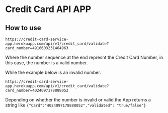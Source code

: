 # Credit Card API APP

## How to use

```
https://credit-card-service-app.herokuapp.com/api/v1/credit_card/validate?card_number=4916603231464963
```
Where the number sequence at the end represnt the Credit Card Number, in this case, the number is a valid number.

While the example below is an invalid number.
```
https://credit-card-service-app.herokuapp.com/api/v1/credit_card/validate?card_number=4024097178888052
```

Depending on whether the number is invalid or valid the App returns a string like
```{"Card":"4024097178888052","validated": "true/false"} ```